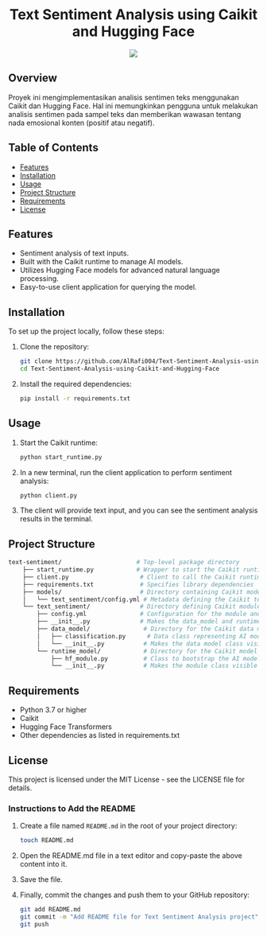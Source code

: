 <div align="center">

# Text Sentiment Analysis using Caikit and Hugging Face

<img src="https://img.shields.io/badge/python-3670A0?style=for-the-badge&logo=python&logoColor=ffdd54">

</div>

## Overview

Proyek ini mengimplementasikan analisis sentimen teks menggunakan Caikit dan Hugging Face. Hal ini memungkinkan pengguna untuk melakukan analisis sentimen pada sampel teks dan memberikan wawasan tentang nada emosional konten (positif atau negatif).

## Table of Contents

- [Features](#features)
- [Installation](#installation)
- [Usage](#usage)
- [Project Structure](#project-structure)
- [Requirements](#requirements)
- [License](#license)

## Features

- Sentiment analysis of text inputs.
- Built with the Caikit runtime to manage AI models.
- Utilizes Hugging Face models for advanced natural language processing.
- Easy-to-use client application for querying the model.

## Installation

To set up the project locally, follow these steps:

1. Clone the repository:

   ```bash
   git clone https://github.com/AlRafi004/Text-Sentiment-Analysis-using-Caikit-and-Hugging-Face.git
   cd Text-Sentiment-Analysis-using-Caikit-and-Hugging-Face

2. Install the required dependencies:
   
   ```bash
   pip install -r requirements.txt

## Usage

1. Start the Caikit runtime:

   ```bash
   python start_runtime.py

2. In a new terminal, run the client application to perform sentiment analysis:

   ```bash
   python client.py

3. The client will provide text input, and you can see the sentiment analysis results in the terminal.

## Project Structure

```bash
text-sentiment/                     # Top-level package directory
    ├── start_runtime.py            # Wrapper to start the Caikit runtime as a gRPC server
    ├── client.py                    # Client to call the Caikit runtime for inference
    ├── requirements.txt             # Specifies library dependencies
    ├── models/                      # Directory containing Caikit model metadata and artifacts
    │   └── text_sentiment/config.yml # Metadata defining the Caikit text sentiment model
    └── text_sentiment/              # Directory defining Caikit module(s)
        ├── config.yml               # Configuration for the module and model input/output
        ├── __init__.py              # Makes the data_model and runtime_model packages visible
        ├── data_model/               # Directory for the Caikit data model
        │   ├── classification.py      # Data class representing AI model attributes
        │   └── __init__.py           # Makes the data model class visible
        └── runtime_model/            # Directory for the Caikit model wrapper
            ├── hf_module.py          # Class to bootstrap the AI model in Caikit
            └── __init__.py           # Makes the module class visible

```

## Requirements

* Python 3.7 or higher
* Caikit
* Hugging Face Transformers
* Other dependencies as listed in requirements.txt

## License

This project is licensed under the MIT License - see the LICENSE file for details.

### Instructions to Add the README

1. Create a file named `README.md` in the root of your project directory:

   ```bash
   touch README.md

2. Open the README.md file in a text editor and copy-paste the above content into it.

3. Save the file.

4. Finally, commit the changes and push them to your GitHub repository:

   ```bash
   git add README.md
   git commit -m "Add README file for Text Sentiment Analysis project"
   git push
